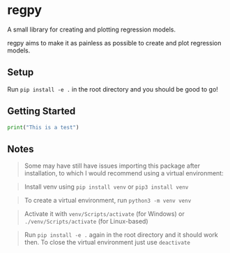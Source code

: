 # regpy
A small library for creating and plotting regression models.

regpy aims to make it as painless as possible to create and plot regression models. 

Setup
-----
Run `pip install -e .` in the root directory and you should be good to go!

Getting Started
---------------
```py
print("This is a test")
```

Notes
-----
>Some may have still have issues importing this package after installation, to which I would recommend using a virtual environment:

>Install venv using `pip install venv` or `pip3 install venv`

>To create a virtual environment, run `python3 -m venv venv`

>Activate it with `venv/Scripts/activate` (for Windows) or `./venv/Scripts/activate` (for Linux-based)

>Run `pip install -e .` again in the root directory and it should work then. To close the virtual environment just use `deactivate`